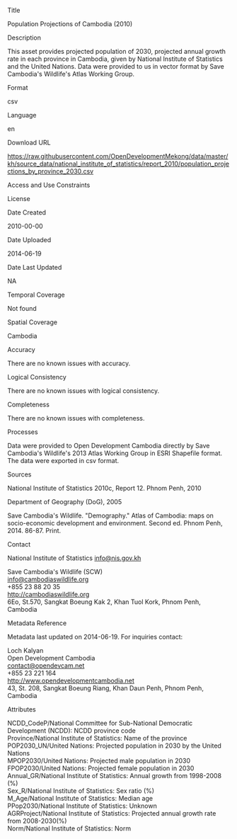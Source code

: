 Title

Population Projections of Cambodia (2010)

Description

This asset provides projected population of 2030, projected annual growth rate in each province in Cambodia, given by National Institute of Statistics and the United Nations. Data were provided to us in vector format by Save Cambodia's Wildlife's Atlas Working Group.

Format

csv

Language

en

Download URL

https://raw.githubusercontent.com/OpenDevelopmentMekong/data/master/kh/source_data/national_institute_of_statistics/report_2010/population_projections_by_province_2030.csv

Access and Use Constraints



License



Date Created

2010-00-00

Date Uploaded

2014-06-19

Date Last Updated

NA

Temporal Coverage

Not found

Spatial Coverage

Cambodia

Accuracy

There are no known issues with accuracy.

Logical Consistency

There are no known issues with logical consistency.

Completeness

There are no known issues with completeness.

Processes

Data were provided to Open Development Cambodia directly by Save Cambodia's Wildlife's 2013 Atlas Working Group in ESRI Shapefile format. The data were exported in csv format.

Sources

National Institute of Statistics 2010c, Report 12. Phnom Penh, 2010

Department of Geography (DoG), 2005

Save Cambodia's Wildlife. "Demography." Atlas of Cambodia: maps on socio-economic development and environment. Second ed. Phnom Penh, 2014. 86-87. Print.

Contact

National Institute of Statistics
info@nis.gov.kh

Save Cambodia's Wildlife (SCW)  
info@cambodiaswildlife.org  
+855 23 88 20 35  
http://cambodiaswildlife.org  
6Eo, St.570, Sangkat Boeung Kak 2, Khan Tuol Kork, Phnom Penh, Cambodia  

Metadata Reference

Metadata last updated on 2014-06-19. For inquiries contact:

Loch Kalyan  
Open Development Cambodia  
contact@opendevcam.net  
+855 23 221 164  
http://www.opendevelopmentcambodia.net  
43, St. 208, Sangkat Boeung Riang, Khan Daun Penh, Phnom Penh, Cambodia 

Attributes

NCDD_CodeP/National Committee for Sub-National Democratic Development (NCDD): NCDD province code  
Province/National Institute of Statistics: Name of the province  
POP2030_UN/United Nations: Projected population in 2030 by the United Nations  
MPOP2030/United Nations: Projected male population in 2030  
FPOP2030/United Nations: Projected female population in 2030  
Annual_GR/National Institute of Statistics: Annual growth from 1998-2008 (%)  
Sex_R/National Institute of Statistics: Sex ratio (%)  
M_Age/National Institute of Statistics: Median age  
PPop2030/National Institute of Statistics: Unknown  
AGRProject/National Institute of Statistics: Projected annual growth rate from 2008-2030(%)  
Norm/National Institute of Statistics: Norm  


